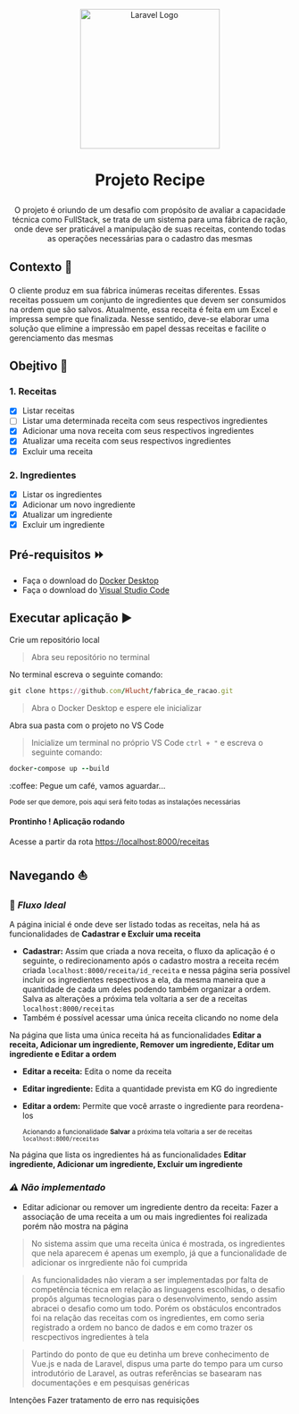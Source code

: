 <p align="center"><a href="[]([https://www.stwautomacao.com.br/](https://www.stwautomacao.com.br/)"><img src="https://encrypted-tbn0.gstatic.com/images?q=tbn:ANd9GcTwpawjV9LS6_Mf0_0uzN3KSAjO6ens6OdnePLbO71AII9U7FF3VVDhGKzEVT0Fh6lCHms&usqp=CAU" width="250" alt="Laravel Logo"></img></a></p>

# <p align="center">Projeto Recipe</p>

<p align="center">O projeto é oriundo de um desafio com propósito de avaliar a capacidade técnica como FullStack, se trata de um sistema para uma fábrica de ração, onde deve ser praticável a manipulação de suas receitas, contendo todas as operações necessárias para o cadastro das mesmas</p>  
  
  ## <p>Contexto :blue_book:</p>
<p>O cliente produz em sua fábrica inúmeras receitas diferentes. Essas receitas possuem um conjunto de ingredientes que devem ser consumidos na ordem que são salvos. Atualmente, essa receita é feita em um Excel e impressa sempre que finalizada. Nesse sentido, deve-se elaborar uma solução que elimine a impressão em papel dessas receitas e facilite o gerenciamento das mesmas</p>  
  
  ## <p>Obejtivo :triangular_flag_on_post:</p>
### 1. Receitas
- [x] Listar receitas
- [ ] Listar uma determinada receita com seus respectivos ingredientes 
- [x] Adicionar uma nova receita com seus respectivos ingredientes
- [x] Atualizar uma receita com seus respectivos ingredientes
- [x] Excluir uma receita
    
### 2. Ingredientes
- [x] Listar os ingredientes
- [x] Adicionar um novo ingrediente
- [x] Atualizar um ingrediente
- [x] Excluir um ingrediente  
  
## Pré-requisitos :fast_forward:
 - Faça o download do [Docker Desktop](https://www.docker.com/products/docker-desktop/)
 - Faça o download do [Visual Studio Code](https://code.visualstudio.com/download)  
   
## Executar aplicação :arrow_forward:
Crie um repositório local 
> Abra seu repositório no terminal

No terminal escreva o seguinte comando: 
```ruby
git clone https://github.com/Hlucht/fabrica_de_racao.git
```
> Abra o Docker Desktop e espere ele inicializar

Abra sua pasta com o projeto no VS Code
> Inicialize um terminal no próprio VS Code `ctrl + "` e escreva o seguinte comando: 

```ruby
docker-compose up --build
```
<p> :coffee: Pegue um café, vamos aguardar...</p> 

<sup>Pode ser que demore, pois aqui será feito todas as instalações necessárias</sup>

#### Prontinho ! Aplicação rodando

Acesse a partir da rota [https://localhost:8000/receitas](https://localhost:8000/receitas)  
  
## Navegando :sailboat:
###  :rocket: *Fluxo Ideal*  
A página inicial é onde deve ser listado todas as receitas, nela há as funcionalidades de **Cadastrar e Excluir uma receita**  
  
  - **Cadastrar:** Assim que criada a nova receita, o fluxo da aplicação é o seguinte, o redirecionamento após o cadastro mostra a receita recém criada `localhost:8000/receita/id_receita` e nessa página seria possível incluir os ingredientes respectivos a ela, da mesma maneira que a quantidade de cada um deles podendo também organizar a ordem. Salva as alterações a próxima tela voltaria a ser de a receitas `localhost:8000/receitas`  
  - Também é possível acessar uma única receita clicando no nome dela  
    
  Na página que lista uma única receita há as funcionalidades **Editar a receita, Adicionar um ingrediente, Remover um ingrediente, Editar um ingrediente e Editar a ordem**  
    
   - **Editar a receita:** Edita o nome da receita
   - **Editar ingrediente:** Edita a quantidade prevista em KG do ingrediente
   - **Editar a ordem:** Permite que você arraste o ingrediente para reordena-los  

      <sup>Acionando a funcionalidade **Salvar** a próxima tela voltaria a ser de receitas `localhost:8000/receitas`</sup> 
      
  Na página que lista os ingredientes há as funcionalidades **Editar ingrediente, Adicionar um ingrediente, Excluir um ingrediente**
  
    
### *:warning: Não implementado*  
- Editar adicionar ou remover um ingrediente dentro da receita: Fazer a associação de uma receita a um ou mais ingredientes foi realizada porém não mostra na página
> No sistema assim que uma receita única é mostrada, os ingredientes que nela aparecem é apenas um exemplo, já que a funcionalidade de adicionar os inrgrediente não foi cumprida
    
> As funcionalidades não vieram a ser implementadas por falta de competência técnica em relação as linguagens escolhidas, o desafio propôs algumas tecnologias para o desenvolvimento, sendo assim abracei o desafio como um todo. Porém os obstáculos encontrados foi na relação das receitas com os ingredientes, em como seria registrado a ordem no banco de dados e em como trazer os rescpectivos ingredientes à tela

> Partindo do ponto de que eu detinha um breve conhecimento de Vue.js e nada de Laravel, dispus uma parte do tempo para um curso introdutório de Laravel, as outras referências se basearam nas documentações e em pesquisas genéricas  

Intenções 
Fazer tratamento de erro nas requisições 
